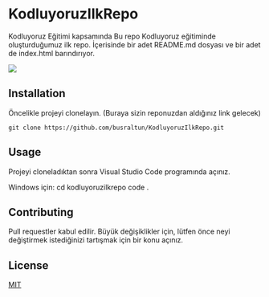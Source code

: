 # KodluyoruzIlkRepo
Kodluyoruz Eğitimi kapsamında 
Bu repo Kodluyoruz eğitiminde oluşturduğumuz ilk repo. İçerisinde bir adet README.md dosyası ve bir adet de index.html barındırıyor.

![](http://busraaltun.com/wp-content/uploads/2021/04/githubilkrepo.png)

## Installation
Öncelikle projeyi clonelayın. (Buraya sizin reponuzdan aldığınız link gelecek)

```
git clone https://github.com/busraltun/KodluyoruzIlkRepo.git

```
## Usage
Projeyi cloneladıktan sonra Visual Studio Code programında açınız.

Windows için:
cd kodluyoruzilkrepo
code .

## Contributing
Pull requestler kabul edilir. Büyük değişiklikler için, lütfen önce neyi değiştirmek istediğinizi tartışmak için bir konu açınız.

## License
[MIT](https://choosealicense.com/licenses/mit/)
